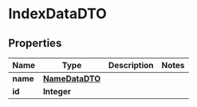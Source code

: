 

# IndexDataDTO


## Properties

| Name | Type | Description | Notes |
|------------ | ------------- | ------------- | -------------|
|**name** | [**NameDataDTO**](NameDataDTO.md) |  |  |
|**id** | **Integer** |  |  |



